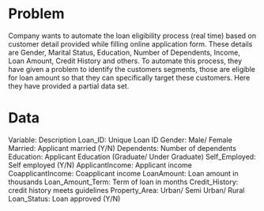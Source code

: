# Problem

Company wants to automate the loan eligibility process (real time) based on customer detail provided while filling online application form. These details are Gender, Marital Status, Education, Number of Dependents, Income, Loan Amount, Credit History and others. To automate this process, they have given a problem to identify the customers segments, those are eligible for loan amount so that they can specifically target these customers. Here they have provided a partial data set.

# Data

Variable:          Description
Loan_ID:           Unique Loan ID
Gender:            Male/ Female
Married:           Applicant married (Y/N)
Dependents:        Number of dependents
Education:         Applicant Education (Graduate/ Under Graduate)
Self_Employed:     Self employed (Y/N)
ApplicantIncome:   Applicant income
CoapplicantIncome: Coapplicant income
LoanAmount:        Loan amount in thousands
Loan_Amount_Term:  Term of loan in months
Credit_History:    credit history meets guidelines
Property_Area:     Urban/ Semi Urban/ Rural
Loan_Status:       Loan approved (Y/N)

